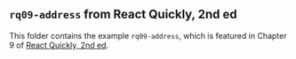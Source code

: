 ## `rq09-address` from React Quickly, 2nd ed

This folder contains the example `rq09-address`, which is featured in Chapter 9 of [React Quickly, 2nd ed](https://reactquickly.dev).
